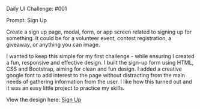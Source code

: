 Daily UI Challenge: #001

Prompt: Sign Up

Create a sign up page, modal, form, or app screen related to signing up for something. It could be for a volunteer event, contest registration, a giveaway, or anything you can image.

I wanted to keep this simple for my first challenge - while ensuring I created a fun, responsive and effective design. I built the sign-up form using HTML, CSS and Bootstrap, aiming for clean and fun design. I added a creative google font to add interest to the page without distracting from the main needs of gathering information from the user. I like how this turned out and it was an easy little project to practice my skills. 

View the design here: [Sign Up](https://leiracamera.github.io/dailyUI_day1/)